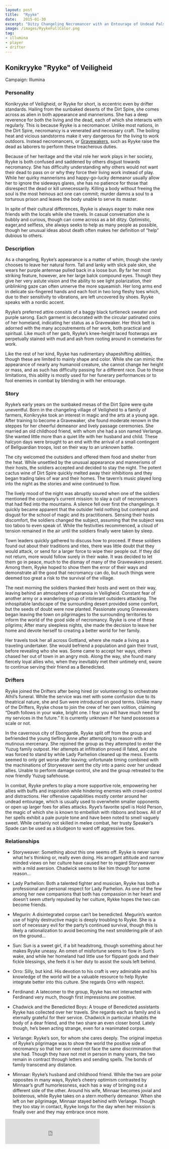 ```yaml
---
layout: post
title:  "Ryyke"
date:   2015-01-30
excerpt: "Ditzy Changeling Necromancer with an Entourage of Undead Pals"
image: /images/RyykeFullColor.png
tag:
- illumina
- player
- drifter 
---
```


## Konikryyke "Ryyke" of Veiligheid

Campaign: Illumina

### Personality

Konikryyke of Veiligheid, or Ryyke for short, is eccentric even by drifter standards. Hailing from the sunbaked deserts of the Dirt Spire, she comes across as alien in both appearance and mannerisms. She has a deep reverence for both the living and the dead, each of which she interacts with regularly. This is because Ryyke is a necromancer. Unlike most nations, in the Dirt Spire, necromancy is a venerated and necessary craft. The boiling heat and vicious sandstorms make it very dangerous for the living to work outdoors. Instead necromancers, or <a href="https://drifter-handbook.github.io/Gravewakers.html">Gravewakers</a>, such as Ryyke raise the dead as laborers to perform these treacherous duties. 

Because of her heritage and the vital role her work plays in her society, Ryyke is both confused and saddened by others disgust towards necromancy. She has difficulty understanding why others would not want their dead to pass on or why they force their living work instead of play. While her quirky mannerisms and happy-go-lucky demeanor usually allow her to ignore the sideways glares, she has no patience for those that disrespect the dead or kill unnecessarily. Killing a body without freeing the soul is the most heinous act one can commit; murder damns a soul to a torturous prison and leaves the body unable to serve its master.

In spite of their cultural differences, Ryyke is always eager to make new friends with the locals while she travels. In casual conversation she is bubbly and curious, though can come across as a bit ditzy. Optimistic, eager,and selfless, she always seeks to help as many people as possible, though her unusual ideas about death often makes her definition of “help” dubious to others.


### Description

As a changeling, Ryyke’s appearance is a matter of whim, though she rarely chooses to leave her natural form. Tall and lanky with slick pale skin, she wears her purple antennae pulled back in a loose bun. By far her most striking feature, however, are her large balck compound eyes. Though they give her very astute vision and the ability to see light polarization, their unblinking gaze can often unnerve the more squeamish. Her long arms end in delicate six-fingered hands and each foot in two long fleshy toes which, due to their sensitivity to vibrations, are left uncovered by shoes. Ryyke speaks with a nordic accent.

Ryyke’s preferred attire consists of a baggy black turtleneck sweater and purple sarong. Each garment is decorated with the circular patinated coins of her homeland, indicating her status as a Gravewaker. Her thick belt is adorned with the many accoutrements of her work, both practical and spiritual.  Like much of her garb, Ryyke’s knee-height laced footwraps are perpetually stained with mud and ash from rooting around in cemetaries for work.

Like the rest of her kind, Ryyke has rudimentary shapeshifting abilities, though these are limited to mainly shape and color. While she can mimic the appearance of nearly any humanoid creature, she cannot change her height or mass, and as such has difficulty passing for a different race. Due to these limitations, this ability is mostly used for her funerary performances or to fool enemies in combat by blending in with her entourage. 

### Story

Ryyke’s early years on the sunbaked mesas of the Dirt Spire were quite uneventful. Born in the changeling village of Veiligheid to a family of farmers, Konikryyke took an interest in magic and the arts at a young age. After training to become a Gravewaker, she found moderate renown in the steppes for her cheerful demeanor and lively passage ceremonies. She married an old childhood friend, with whom she had a son named Verlange. She wanted little more than a quiet life with her husband and child. These halcyon days were brought to an end with the arrival of a small contingent of Bellguardian troops, lost on their way to an unknown battle. 

The city welcomed the outsiders and offered them food and shelter from the heat. While unsettled by the unusual appearance and mannerisms of their hosts, the soldiers accepted and decided to stay the night. The potent cactus wine of Dirt Spire quickly melted away their inhibitions and they began trading tales of war and their homes. The tavern’s music played long into the night as the stories and wine continued to flow.

The lively mood of the night was abruptly soured when one of the soldiers mentioned the company’s current mission: to slay a cult of necromancers that had fled into the mountains. A silence fell over first the changelings. It quickly became apparent that the outsider held nothing but contempt and disgust for the school of magic and its practitioners. Sensing their hosts discomfort, the soldiers changed the subject, assuming that the subject was too taboo to even speak of. While the festivities recommenced, a cloud of tension remained in the air until the soldiers finally were taken by sleep.

Town leaders quickly gathered to discuss how to proceed. If these soldiers found out about their traditions and rites, there was little doubt that they would attack, or send for a larger force to wipe their people out. If they did not return, more would follow surely in their wake.  It was decided to let them go in peace, much to the dismay of many of the Gravewakers present. Among them, Ryyke hoped to show them the error of their ways and demonstrate all the good that necromancy can do, but such things were deemed too great a risk to the survival of the village.

The next morning the soldiers thanked their hosts and went on their way, leaving behind an atmosphere of paranoia in Veiligheid. Constant fear of another army or a wandering group of intolerant outsiders attacking. The inhospitable landscape of the surrounding desert provided some comfort, but the seeds of doubt were now planted. Passionate young Gravewakers began leaving the town on pilgrimages to the surrounding territories to inform the world of the good side of necromancy. Ryyke is one of these pilgrims; After many sleepless nights, she made the decision to leave her home and devote herself to creating a better world for her family. 

Her travels took her all across Gottland, where she made a living as a traveling undertaker. She would befriend a population and gain their trust, before revealing who she was. Some came to accept her ways, others chased her out of town in an angry mob. Along the way, she found many fiercely loyal allies who, when they inevitably met their untimely end, swore to continue serving their friend as a Benedicted. 


### Drifters

Ryyke joined the Drifters after being hired (or volunteering) to orchestrate Athil’s funeral. While the service was met with some confusion due to its theatrical nature, she and Sun were introduced on good terms. Unlike many of the Drifters, Ryyke chose to join the crew of her own volition, claiming “Death follows in your wake, bright one. I fear you will have much need for my services in the future.” It is currently unknown if her hand possesses a scale or not.

In the cavernous city of Ebongarde, Ryyke split off from the group and befriended the young tiefling Anne after attempting to reason with a mutinous mercenary. She rejoined the group as they attempted to enter the Yuzug family outpost. Her attempts at infiltration proved ill fated, and she was forced to stand by while Lady Parhelion cleaned up the mess. Events seemed to only get worse after leaving; unfortunate timing combined with the machinations of Storyweaver sent the city into a panic over her undead allies. Unable to perform damage control, she and the group retreated to the now friendly Yuzug safehouse.

In combat, Ryyke prefers to play a more supportive role, empowering her allies with buffs and inspiration while hindering enemies with crowd-control and distractions. Her offensive capabilities mostly center around her undead entourage, which is usually used to overwhelm smaller opponents or open up larger foes for allies attacks. Ryye’s favorite spell is Hold Person, the magic of which she is known to embellish with ribbons and bows. All of her spells exhibit a pale purple tone and have been noted to smell vaguely sweet. While certainly not skilled in melee combat, her trusty Speaker’s Spade can be used as a bludgeon to ward off aggressive foes. 

### Relationships

- Storyweaver: Something about this one seems off. Ryyke is never sure what he's thinking or, really even doing. His arrogant attitude and narrow minded views on her culture have caused her to regard Storyweaver with a mild aversion. Chadwick seems to like him though for some reason...

- Lady Parhelion: Both a talented fighter and musician, Ryyke has both a professional and personal respect for Lady Parhelion. As one of the few among her new companions that both has compassion in her heart and doesn’t seem utterly repulsed by her culture, Rykke hopes the two can become friends.

- Megurin: A disintegrated corpse can’t be benedicted. Megurin’s wanton use of highly destructive magic is deeply troubling to Ryyke. She is a sort of necessary evil for the party’s continued survival, though this is likely a rationalization to avoid becoming the next smoldering pile of ash on the ground...

- Sun: Sun is a sweet girl, if a bit headstrong, though something about her makes Ryyke uneasy. An omen of misfortune seems to flow in Sun’s wake, and while her homeland had little use for flippant gods and their fickle blessings, she feels it is her duty to assist the souls left behind. 

- Orro: Silly, but kind. His devotion to his craft is very admirable and his knowledge of the world will be a valuable resource to help Ryyke integrate better into this culture. She regards Orro with respect.

- Ferdinand: A latecomer to the group, Ryyke has not interacted with Ferdinand very much, though first impressions are positive. 

- Chadwick and the Benedicted Boys: A troupe of Benedicted assistants Ryyke has collected over her travels. She regards each as family and is eternally grateful for their service. Chadwick in particular inhabits the body of a dear friend, and the two share an even closer bond. Lately though, he’s been acting strange, even for a reanimated corpse.

- Verlange: Ryyke’s son, for whom she cares deeply. The original impetus of Ryyke’s pilgrimage was to show the world the positive side of necromancy so that her son need not face the same discrimination that she had. Though they have not met in person in many years, the two remain in contract through letters and sending spells. The bonds of family transcend any distance.

- Minnaar: Ryyke’s husband and childhood friend. While the two are polar opposites in many ways, Ryyke’s cheery optimism contrasted by Minnaar’s gruff humorlessness, each has a way of bringing out a different side of the other. Around his wife, Minnaar becomes jovial and boisterous, while Ryyke takes on a stern motherly demeanor. When she left on her pilgrimage, Minnaar stayed behind with Verlange. Though they too stay in contact, Ryyke longs for the day when her mission is finally over and they may embrace once more.

<iframe src="https://w.soundcloud.com/player/?url=https%3A//api.soundcloud.com/tracks/227190899&color=%23ff5500&auto_play=false&hide_related=false&show_comments=true&show_user=true&show_reposts=false&show_teaser=true&visual=true" width="300" height="80" frameborder="0" allowtransparency="true" allow="encrypted-media"></iframe>
